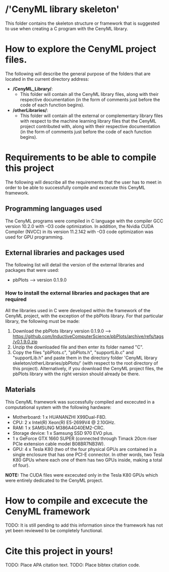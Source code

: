 # /'CenyML library skeleton'
This folder contains the skeleton structure or framework that is suggested to use when creating a C program with the CenyML library.

# How to explore the CenyML project files.
The following will describe the general purpose of the folders that are located in the current directory address:

- **/CenyML_Library/**:
    - This folder will contain all the CenyML library files, along with their respective documentation (in the form of comments just before the code of each function begins).
- **/otherLibraries/**:
    - This folder will contain all the external or complementary library files with respect to the machine learning library files that the CenyML project contributed with, along with their respective documentation (in the form of comments just before the code of each function begins).

# Requirements to be able to compile this project
The following will describe all the requirements that the user has to meet in order to be able to successfully compile and excecute this CenyML framework.

## Programming languages used
The CenyML programs were compiled in C language with the compiler GCC version 10.2.0 with -O3 code optimization. In addition, the Nvidia CUDA Compiler (NVCC) in its version 11.2.142 with -O3 code optimization was used for GPU programming.

## External libraries and packages used
The following list will detail the version of the external libraries and packages that were used:
- pbPlots --> version 0.1.9.0

### How to install the external libraries and packages that are required
All the libraries used in C were developed within the framework of the CenyML project, with the exception of the pbPlots library. For that particular library, the following must be made:

1. Download the pbPlots library version 0.1.9.0 --> https://github.com/InductiveComputerScience/pbPlots/archive/refs/tags/v0.1.9.0.zip
2. Unzip the downloaded file and then enter its folder named "C".
3. Copy the files "pbPlots.c", "pbPlots.h", "supportLib.c" and "supportLib.h" and paste them in the directory folder 'CenyML library skeleton/otherLibraries/pbPlots/' (with respect to the root directory of this project). Alternatively, if you download the CenyML project files, the pbPlots library with the right version should already be there.

## Materials
This CenyML framework was successfully compiled and excecuted in a computational system with the following hardware:

- Motherboard: 1 x HUANANZHI X99Dual-F8D.
- CPU: 2 x Intel(R) Xeon(R) E5-2699V4 @ 2.10GHz.
- RAM: 1 x SAMSUNG M386A4G40EM2-CRC.
- Storage device: 1 x Samsung SSD 970 EVO plus.
- 1 x GeForce GTX 1660 SUPER (connected through Timack 20cm riser PCIe extension cable model B08BR7NB3W).
- GPU: 4 x Tesla K80 (two of the four physical GPUs are contained in a single enclosure that has one PCI-E connector. In other words, two Tesla K80 GPUs where each one of them has two GPUs inside, making a total of four).

**NOTE:** The CUDA files were excecuted only in the Tesla K80 GPUs which were entirely dedicated to the CenyML project.

# How to compile and excecute the CenyML framework
TODO: It is still pending to add this information since the framework has not yet been reviewed to be completely functional.

# Cite this project in yours!
TODO: Place APA citation text.
TODO: Place bibtex citation code.

